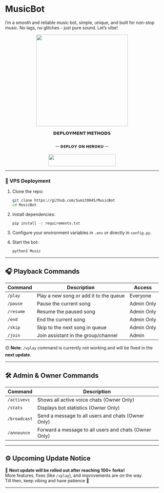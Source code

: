 # MusicBot

<p>I’m a smooth and reliable music bot, simple, unique, and built for non-stop music.
No lags, no glitches - just pure sound. Let’s vibe! </p>

<p align="center"><img src="https://media.animerealms.org/image/AgACAgUAAx0EboWBewACmKBojCkPUdWBhp3UMe294WDaSqwBlgACJsgxG5W9YVRsYPzdf4h6zQEAAwIAA3kAAzYE" width="300"></a></p>
<p align="center">


<p align="center">
<b>𝗗𝗘𝗣𝗟𝗢𝗬𝗠𝗘𝗡𝗧 𝗠𝗘𝗧𝗛𝗢𝗗𝗦</b>
</p>

<h3 align="center">
    ─ ᴅᴇᴩʟᴏʏ ᴏɴ ʜᴇʀᴏᴋᴜ ─
</h3>

<p align="center"><a href="https://dashboard.heroku.com/new?template=https://github.com/Sumit0045/MusicBot"> <img src="https://img.shields.io/badge/Deploy%20On%20Heroku-black?style=for-the-badge&logo=heroku" width="220" height="38.45"/></a></p>


---

### 🔸 VPS Deployment

1. Clone the repo:
    ```bash
    git clone https://github.com/Sumit0045/MusicBot
    cd MusicBot
    ```

2. Install dependencies:
    ```bash
    pip install -r requirements.txt
    ```

3. Configure your environment variables in `.env` or directly in `config.py`.

4. Start the bot:
    ```bash
    python3 Music
    ```

---

## 🎧 Playback Commands

| Command        | Description                              | Access        |
|----------------|------------------------------------------|----------------|
| `/play`        | Play a new song or add it to the queue   | Everyone       |
| `/pause`       | Pause the current song                   | Admin Only     |
| `/resume`      | Resume the paused song                   | Admin Only     |
| `/end`         | End the current song                     | Admin Only     |
| `/skip`        | Skip to the next song in queue           | Admin Only     |
| `/join`        | Join assistant in the group/channel      | Admin       |

🟡 **Note:** `/vplay` command is currently not working and will be fixed in the **next update**.

---

## 🛠 Admin & Owner Commands

| Command         | Description                                           |
|-----------------|-------------------------------------------------------|
| `/activevc`     | Shows all active voice chats (Owner Only)            |
| `/stats`        | Displays bot statistics (Owner Only)                 |
| `/broadcast`    | Send a message to all users and chats (Owner Only)               |
| `/announce`     | Forward a message to all users and chats (Owner Only)            |

---

## ⚙️ Upcoming Update Notice

🔔 **Next update will be rolled out after reaching 100+ forks!**  
More features, fixes (like `/vplay`), and improvements are on the way.  
Till then, keep vibing and have patience 💖

---

